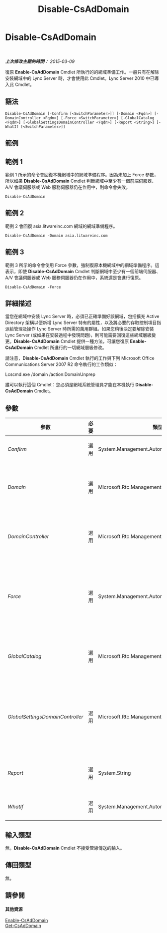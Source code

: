 ﻿---
title: Disable-CsAdDomain
TOCTitle: Disable-CsAdDomain
ms:assetid: 98a4982c-7d8d-460d-bff9-243373b20290
ms:mtpsurl: https://technet.microsoft.com/zh-tw/library/Gg398785(v=OCS.15)
ms:contentKeyID: 49291768
ms.date: 08/10/2015
mtps_version: v=OCS.15
ms.translationtype: HT
---

# Disable-CsAdDomain

 

_**上次修改主題的時間：** 2015-03-09_

復原 **Enable-CsAdDomain** Cmdlet 所執行的的網域準備工作。一般只有在解除安裝網域中的 Lync Server 時，才會使用此 Cmdlet。Lync Server 2010 中已導入此 Cmdlet。

## 語法

    Disable-CsAdDomain [-Confirm [<SwitchParameter>]] [-Domain <Fqdn>] [-DomainController <Fqdn>] [-Force <SwitchParameter>] [-GlobalCatalog <Fqdn>] [-GlobalSettingsDomainController <Fqdn>] [-Report <String>] [-WhatIf [<SwitchParameter>]]

## 範例

## 範例 1

範例 1 所示的命令會回復本機網域中的網域準備程序。因為未加上 Force 參數，所以如果 **Disable-CsAdDomain** Cmdlet 判斷網域中至少有一個前端伺服器、A/V 會議伺服器或 Web 服務伺服器仍在作用中，則命令會失敗。

    Disable-CsAdDomain

## 範例 2

範例 2 會回復 asia.litwareinc.com 網域的網域準備程序。

    Disable-CsAdDomain -Domain asia.litwareinc.com

## 範例 3

範例 3 所示的命令會使用 Force 參數，強制復原本機網域中的網域準備程序。這表示，即使 **Disable-CsAdDomain** Cmdlet 判斷網域中至少有一個前端伺服器、A/V 會議伺服器或 Web 服務伺服器仍在作用中，系統還是會進行復原。

    Disable-CsAdDomain -Force

## 詳細描述

當您在網域中安裝 Lync Server 時，必須已正確準備好該網域，包括擴充 Active Directory 架構以便新增 Lync Server 特有的屬性，以及將必要的存取控制項目指派給管理及操作 Lync Server 時所需的萬用群組。如果您稍後決定要解除安裝 Lync Server (或如果在安裝過程中發現問題)，則可能需要回復這些網域層級變更。**Disable-CsAdDomain** Cmdlet 提供一種方法，可讓您復原 **Enable-CsAdDomain** Cmdlet 所進行的一切網域層級修改。

請注意，**Disable-CsAdDomain** Cmdlet 執行的工作與下列 Microsoft Office Communications Server 2007 R2 命令執行的工作類似：

Lcscmd.exe /domain /action:DomainUnprep

誰可以執行這個 Cmdlet：您必須是網域系統管理員才能在本機執行 **Disable-CsAdDomain** Cmdlet。

## 參數


<table>
<colgroup>
<col style="width: 25%" />
<col style="width: 25%" />
<col style="width: 25%" />
<col style="width: 25%" />
</colgroup>
<thead>
<tr class="header">
<th>參數</th>
<th>必要</th>
<th>類型</th>
<th>說明</th>
</tr>
</thead>
<tbody>
<tr class="odd">
<td><p><em>Confirm</em></p></td>
<td><p>選用</p></td>
<td><p>System.Management.Automation.SwitchParameter</p></td>
<td><p>在執行命令前先提示確認。</p></td>
</tr>
<tr class="even">
<td><p><em>Domain</em></p></td>
<td><p>選用</p></td>
<td><p>Microsoft.Rtc.Management.Deploy.Fqdn</p></td>
<td><p>應復原網域準備作業之網域的完整網域名稱 (FQDN) (例如 -Domain asia.litwareinc.com)。如果未加上此參數，則將在本機網域上進行復原。</p></td>
</tr>
<tr class="odd">
<td><p><em>DomainController</em></p></td>
<td><p>選用</p></td>
<td><p>Microsoft.Rtc.Management.Deploy.Fqdn</p></td>
<td><p>可讓系統管理員指定要在執行 <strong>Disable-CsAdDomain</strong> 時使用之網域控制站的 FQDN。若未指定，Cmdlet 會使用第一個可用的網域控制站。</p></td>
</tr>
<tr class="even">
<td><p><em>Force</em></p></td>
<td><p>選用</p></td>
<td><p>System.Management.Automation.SwitchParameter</p></td>
<td><p>如果使用此參數，則即使 <strong>Disable-CsAdDomain</strong> Cmdlet 判斷網域中至少有一個前端、會議或 Web 服務伺服器仍在作用中，系統還是會進行復原。如果未使用此參數，則當網域中有前端、會議或 Web 服務伺服器仍在作用中時，命令會失敗。</p></td>
</tr>
<tr class="odd">
<td><p><em>GlobalCatalog</em></p></td>
<td><p>選用</p></td>
<td><p>Microsoft.Rtc.Management.Deploy.Fqdn</p></td>
<td><p>網域中通用類別目錄伺服器的 FQDN。如果您執行 <strong>Disable-CsAdDomain</strong> Cmdlet 的電腦帳戶是在您的網域中，就不需要此參數。</p></td>
</tr>
<tr class="even">
<td><p><em>GlobalSettingsDomainController</em></p></td>
<td><p>選用</p></td>
<td><p>Microsoft.Rtc.Management.Deploy.Fqdn</p></td>
<td><p>儲存全域設定之網域控制站的 FQDN。如果全域設定是儲存在 Active Directory 網域服務 的系統容器內，則此參數必須導向根網域控制器。如果全域設定儲存在組態容器中，則會使用任何一個網域控制站，且會省略此參數。</p></td>
</tr>
<tr class="odd">
<td><p><em>Report</em></p></td>
<td><p>選用</p></td>
<td><p>System.String</p></td>
<td><p>可讓您指定在 Cmdlet 執行時所建立記錄檔的檔案路徑。例如：-Report &quot;C:\Logs\DisableDomain.html&quot;</p></td>
</tr>
<tr class="even">
<td><p><em>WhatIf</em></p></td>
<td><p>選用</p></td>
<td><p>System.Management.Automation.SwitchParameter</p></td>
<td><p>說明執行命令時若不實際執行命令的後果。</p></td>
</tr>
</tbody>
</table>


## 輸入類型

無。**Disable-CsAdDomain** Cmdlet 不接受管線傳送的輸入。

## 傳回類型

無。

## 請參閱

#### 其他資源

[Enable-CsAdDomain](enable-csaddomain.md)  
[Get-CsAdDomain](get-csaddomain.md)

